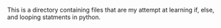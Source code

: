 This is a directory containing files that are my attempt at learning if, else, and looping statments in python.

